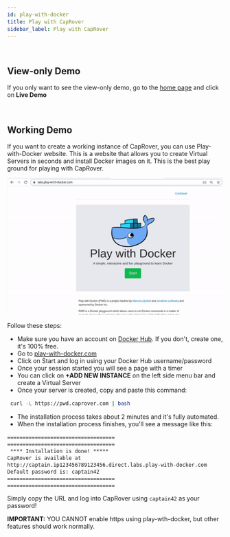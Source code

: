 ```yaml
---
id: play-with-docker
title: Play with CapRover
sidebar_label: Play with CapRover
---
```


<br/>

## View-only Demo

If you only want to see the view-only demo, go to the [home page](/) and click on **Live Demo**

<br/>

## Working Demo

If you want to create a working instance of CapRover, you can use Play-with-Docker website. This is a website that allows you to create Virtual Servers in seconds and install Docker images on it. This is the best play ground for playing with CapRover.


![](/img/pwd-caprover.gif)


Follow these steps:
- Make sure you have an account on [Docker Hub](https://hub.docker.com/). If you don't, create one, it's 100% free.
- Go to [play-with-docker.com](http://play-with-docker.com/)
- Click on Start and log in using your Docker Hub username/password
- Once your session started you will see a page with a timer
- You can click on **+ADD NEW INSTANCE** on the left side menu bar and create a Virtual Server
- Once your server is created, copy and paste this command:
```bash
 curl -L https://pwd.caprover.com | bash
```

- The installation process takes about 2 minutes and it's fully automated.
- When the installation process finishes, you'll see a message like this:
```
===================================
===================================
 **** Installation is done! *****  
CapRover is available at http://captain.ip123456789123456.direct.labs.play-with-docker.com
Default password is: captain42
===================================
===================================
```

Simply copy the URL and log into CapRover using `captain42` as your password!

**IMPORTANT:** YOU CANNOT enable https using play-wth-docker, but other features should work normally.
